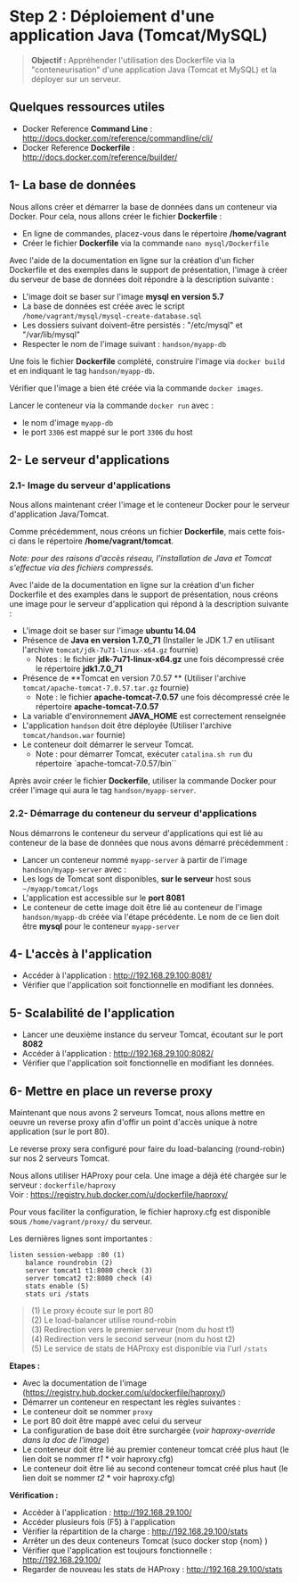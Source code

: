 Step 2 : Déploiement d'une application Java (Tomcat/MySQL)
=============================================================

> **Objectif :** Appréhender l'utilisation des Dockerfile via la "conteneurisation" d'une application Java (Tomcat et MySQL) et la déployer sur un serveur.

## Quelques ressources utiles

* Docker Reference **Command Line** : http://docs.docker.com/reference/commandline/cli/
* Docker Reference **Dockerfile** : http://docs.docker.com/reference/builder/


## 1- La base de données

Nous allons créer et démarrer la base de données dans un conteneur via Docker. Pour cela, nous allons créer le fichier **Dockerfile** :
* En ligne de commandes, placez-vous dans le répertoire **/home/vagrant**
* Créer le fichier **Dockerfile** via la commande `nano mysql/Dockerfile`

Avec l'aide de la documentation en ligne sur la création d'un ficher Dockerfile et des exemples dans le support de présentation, l'image à créer du serveur de base de données doit répondre à la description suivante :
* L'image doit se baser sur l'image **mysql en version 5.7**
* La base de données est créée avec le script `/home/vagrant/mysql/mysql-create-database.sql`
* Les dossiers suivant doivent-être persistés : "/etc/mysql" et "/var/lib/mysql"
* Respecter le nom de l'image suivant : `handson/myapp-db`

Une fois le fichier **Dockerfile** complété, construire l'image via `docker build` et en indiquant le tag `handson/myapp-db`.

Vérifier que l'image a bien été créée via la commande `docker images`.

Lancer le conteneur via la commande `docker run` avec :
* le nom d'image `myapp-db`
* le port `3306` est mappé sur le port `3306` du host

## 2- Le serveur d'applications

### 2.1- Image du serveur d'applications

Nous allons maintenant créer l'image et le conteneur Docker pour le serveur d'application Java/Tomcat.

Comme précédemment, nous créons un fichier **Dockerfile**, mais cette fois-ci dans le répertoire **/home/vagrant/tomcat**.

*Note: pour des raisons d'accès réseau, l'installation de Java et Tomcat s'effectue via des fichiers compressés.*

Avec l'aide de la documentation en ligne sur la création d'un ficher Dockerfile et des examples dans le support de présentation, nous créons une image pour le serveur d'application qui répond à la description suivante :
* L'image doit se baser sur l'image **ubuntu 14.04**
* Présence de **Java en version 1.7.0_71** (Installer le JDK 1.7 en utilisant l'archive `tomcat/jdk-7u71-linux-x64.gz` fournie)
  * Notes : le fichier **jdk-7u71-linux-x64.gz** une fois décompressé crée le répertoire **jdk1.7.0_71**
* Présence de **Tomcat en version 7.0.57 ** (Utiliser l'archive `tomcat/apache-tomcat-7.0.57.tar.gz` fournie)
  * Note : le fichier **apache-tomcat-7.0.57** une fois décompressé crée le répertoire **apache-tomcat-7.0.57**
* La variable d'environnement **JAVA_HOME** est correctement renseignée
* L'application `handson` doit être déployée (Utiliser l'archive `tomcat/handson.war` fournie)
* Le conteneur doit démarrer le serveur Tomcat.
  * Note : pour démarrer Tomcat, exécuter `catalina.sh run` du répertoire `apache-tomcat-7.0.57/bin``

Après avoir créer le fichier **Dockerfile**, utiliser la commande Docker pour créer l'image qui aura le tag `handson/myapp-server`.

### 2.2- Démarrage du conteneur du serveur d'applications

Nous démarrons le conteneur du serveur d'applications qui est lié au conteneur de la base de données que nous avons démarré précédemment :
* Lancer un conteneur nommé `myapp-server` à partir de l'image `handson/myapp-server` avec :
 * Les logs de Tomcat sont disponibles, **sur le serveur** host sous `~/myapp/tomcat/logs`
 * L'application est accessible sur le **port 8081**
 * Le conteneur de cette image doit être lié au conteneur de l'image `handson/myapp-db` créée via l'étape précédente. Le nom de ce lien doit être **mysql** pour le conteneur `myapp-server`

## 4- L'accès à l'application

* Accéder à l'application : http://192.168.29.100:8081/
* Vérifier que l'application soit fonctionnelle en modifiant les données.

## 5- Scalabilité de l'application

* Lancer une deuxième instance du serveur Tomcat, écoutant sur le port **8082**
* Accéder à l'application : http://192.168.29.100:8082/
* Vérifier que l'application soit fonctionnelle en modifiant les données.


## 6- Mettre en place un reverse proxy

Maintenant que nous avons 2 serveurs Tomcat, nous allons mettre en oeuvre un reverse proxy afin d'offir un point d'accès unique à notre application (sur le port 80).

Le reverse proxy sera configuré pour faire du load-balancing (round-robin) sur nos 2 serveurs Tomcat.

Nous allons utiliser HAProxy pour cela. Une image a déjà été chargée sur le serveur : `dockerfile/haproxy`  
Voir : https://registry.hub.docker.com/u/dockerfile/haproxy/  

Pour vous faciliter la configuration, le fichier haproxy.cfg est disponible sous `/home/vagrant/proxy/` du serveur.

Les dernières lignes sont importantes :
```
listen session-webapp :80 (1)
    balance roundrobin (2)
    server tomcat1 t1:8080 check (3)
    server tomcat2 t2:8080 check (4)
    stats enable (5)
    stats uri /stats
```
>(1) Le proxy écoute sur le port 80  
>(2) Le load-balancer utilise round-robin  
>(3) Redirection vers le premier serveur (nom du host t1)  
>(4) Redirection vers le second serveur (nom du host t2)  
>(5) Le service de stats de HAProxy est disponible via l'url `/stats`  

**Etapes :**  
* Avec la documentation de l'image (https://registry.hub.docker.com/u/dockerfile/haproxy/)
* Démarrer un conteneur en respectant les règles suivantes :
 * Le conteneur doit se nommer `proxy`
 * Le port 80 doit être mappé avec celui du serveur  
 * La configuration de base doit être surchargée (*voir haproxy-override dans la doc de l'image*)
 * Le conteneur doit être lié au premier conteneur tomcat créé plus haut (le lien doit se nommer *t1* * voir haproxy.cfg)
 * Le conteneur doit être lié au second conteneur tomcat créé plus haut (le lien doit se nommer *t2* * voir haproxy.cfg)

**Vérification :**
* Accéder à l'application : http://192.168.29.100/
* Accéder plusieurs fois (F5) à l'application
* Vérifier la répartition de la charge : http://192.168.29.100/stats
* Arrêter un des deux conteneurs Tomcat (suco docker stop {nom} )
* Vérifier que l'application est toujours fonctionnelle : http://192.168.29.100/
* Regarder de nouveau les stats de HAProxy :   http://192.168.29.100/stats

